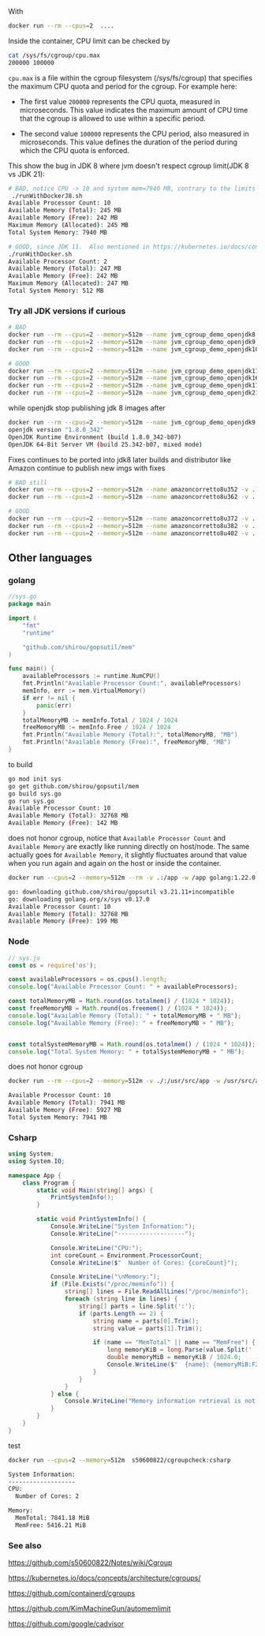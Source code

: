 With
```bash
docker run --rm --cpus=2  ....
```

Inside the container, CPU limit can be checked by
```bash
cat /sys/fs/cgroup/cpu.max
200000 100000
```

`cpu.max` is a file within the cgroup filesystem (/sys/fs/cgroup) that specifies the maximum CPU quota and period for the cgroup. For example here:

- The first value `200000` represents the CPU quota, measured in microseconds. This value indicates the maximum amount of CPU time that the cgroup is allowed to use within a specific period.

- The second value `100000` represents the CPU period, also measured in microseconds. This value defines the duration of the period during which the CPU quota is enforced.



This show the bug in JDK 8 where jvm doesn't respect cgroup limit(JDK 8 vs JDK 21):
```bash
# BAD, notice CPU -> 10 and system mem=7940 MB, contrary to the limits we give the container
 ./runWithDockerJ8.sh
Available Processor Count: 10
Available Memory (Total): 245 MB
Available Memory (Free): 242 MB
Maximum Memory (Allocated): 245 MB
Total System Memory: 7940 MB

# GOOD, since JDK 11.  Also mentioned in https://kubernetes.io/docs/concepts/architecture/cgroups/
./runWithDocker.sh
Available Processor Count: 2
Available Memory (Total): 247 MB
Available Memory (Free): 242 MB
Maximum Memory (Allocated): 247 MB
Total System Memory: 512 MB
```


### Try all JDK versions if curious
```bash
# BAD
docker run --rm --cpus=2 --memory=512m --name jvm_cgroup_demo_openjdk8 -v .:/app openjdk:8  java -Xmx256m -Xms256m  -jar /app/application.jar
docker run --rm --cpus=2 --memory=512m --name jvm_cgroup_demo_openjdk9 -v .:/app openjdk:9  java -Xmx256m -Xms256m  -jar /app/application.jar
docker run --rm --cpus=2 --memory=512m --name jvm_cgroup_demo_openjdk10 -v .:/app openjdk:10  java -Xmx256m -Xms256m  -jar /app/application.jar

# GOOD
docker run --rm --cpus=2 --memory=512m --name jvm_cgroup_demo_openjdk11 -v .:/app openjdk:11  java -Xmx256m -Xms256m  -jar /app/application.jar
docker run --rm --cpus=2 --memory=512m --name jvm_cgroup_demo_openjdk16 -v .:/app openjdk:16  java -Xmx256m -Xms256m  -jar /app/application.jar
docker run --rm --cpus=2 --memory=512m --name jvm_cgroup_demo_openjdk17 -v .:/app openjdk:17  java -Xmx256m -Xms256m  -jar /app/application.jar
docker run --rm --cpus=2 --memory=512m --name jvm_cgroup_demo_openjdk21 -v .:/app openjdk:21  java -Xmx256m -Xms256m  -jar /app/application.jar
```

while openjdk stop publishing jdk 8 images after
```bash
docker run --rm --cpus=2 --memory=512m --name jvm_cgroup_demo_openjdk9  -v .:/app openjdk:8  java -version
openjdk version "1.8.0_342"
OpenJDK Runtime Environment (build 1.8.0_342-b07)
OpenJDK 64-Bit Server VM (build 25.342-b07, mixed mode)
```

Fixes continues to be ported into jdk8 later builds and distributor like Amazon continue to publish new imgs with fixes
```bash
# BAD still
docker run --rm --cpus=2 --memory=512m --name amazoncorretto8u352 -v .:/app amazoncorretto:8u352 java -Xmx256m -Xms256m  -jar /app/application.jar
docker run --rm --cpus=2 --memory=512m --name amazoncorretto8u362 -v .:/app amazoncorretto:8u362  java -Xmx256m -Xms256m  -jar /app/application.jar

# GOOD
docker run --rm --cpus=2 --memory=512m --name amazoncorretto8u372 -v .:/app amazoncorretto:8u372  java -Xmx256m -Xms256m  -jar /app/application.jar
docker run --rm --cpus=2 --memory=512m --name amazoncorretto8u382 -v .:/app amazoncorretto:8u382  java -Xmx256m -Xms256m  -jar /app/application.jar
docker run --rm --cpus=2 --memory=512m --name amazoncorretto8u402 -v .:/app amazoncorretto:8u402  java -Xmx256m -Xms256m  -jar /app/application.jar
```


## Other languages
### golang
```go
//sys.go
package main

import (
	"fmt"
	"runtime"

	"github.com/shirou/gopsutil/mem"
)

func main() {
	availableProcessors := runtime.NumCPU()
	fmt.Println("Available Processor Count:", availableProcessors)
	memInfo, err := mem.VirtualMemory()
	if err != nil {
		panic(err)
	}
	totalMemoryMB := memInfo.Total / 1024 / 1024
	freeMemoryMB := memInfo.Free / 1024 / 1024
	fmt.Println("Available Memory (Total):", totalMemoryMB, "MB")
	fmt.Println("Available Memory (Free):", freeMemoryMB, "MB")
}


```

to build

```bash
go mod init sys
go get github.com/shirou/gopsutil/mem
go build sys.go
go run sys.go
Available Processor Count: 10
Available Memory (Total): 32768 MB
Available Memory (Free): 142 MB
```


does not honor cgroup, notice that `Available Processor Count` and `Available Memory` are exactly like running directly on host/node. The same actually goes for `Available Memory`, it slightly fluctuates around that value when you run again and again on the host or inside the container.
```bash
docker run --cpus=2 --memory=512m --rm -v .:/app -w /app golang:1.22.0  go build && go run sys.go

go: downloading github.com/shirou/gopsutil v3.21.11+incompatible
go: downloading golang.org/x/sys v0.17.0
Available Processor Count: 10
Available Memory (Total): 32768 MB
Available Memory (Free): 199 MB
```


### Node
```javascript
// sys.js
const os = require('os');

const availableProcessors = os.cpus().length;
console.log("Available Processor Count: " + availableProcessors);

const totalMemoryMB = Math.round(os.totalmem() / (1024 * 1024));
const freeMemoryMB = Math.round(os.freemem() / (1024 * 1024));
console.log("Available Memory (Total): " + totalMemoryMB + " MB");
console.log("Available Memory (Free): " + freeMemoryMB + " MB");


const totalSystemMemoryMB = Math.round(os.totalmem() / (1024 * 1024));
console.log("Total System Memory: " + totalSystemMemoryMB + " MB");

```

does not honor cgroup
```bash
docker run --rm --cpus=2 --memory=512m -v ./:/usr/src/app -w /usr/src/app node:21.6.2-slim node sys.js

Available Processor Count: 10
Available Memory (Total): 7941 MB
Available Memory (Free): 5927 MB
Total System Memory: 7941 MB
```


### Csharp
```c#
using System;
using System.IO;

namespace App {
    class Program {
        static void Main(string[] args) {
            PrintSystemInfo();
        }

        static void PrintSystemInfo() {
            Console.WriteLine("System Information:");
            Console.WriteLine("-------------------");

            Console.WriteLine("CPU:");
            int coreCount = Environment.ProcessorCount;
            Console.WriteLine($"  Number of Cores: {coreCount}");

            Console.WriteLine("\nMemory:");
            if (File.Exists("/proc/meminfo")) {
                string[] lines = File.ReadAllLines("/proc/meminfo");
                foreach (string line in lines) {
                    string[] parts = line.Split(':');
                    if (parts.Length == 2) {
                        string name = parts[0].Trim();
                        string value = parts[1].Trim();

                        if (name == "MemTotal" || name == "MemFree") {
                            long memoryKiB = long.Parse(value.Split(' ')[0]);
                            double memoryMiB = memoryKiB / 1024.0;
                            Console.WriteLine($"  {name}: {memoryMiB:F2} MiB");
                        }
                    }
                }
            } else {
                Console.WriteLine("Memory information retrieval is not supported on this platform.");
            }
        }
    }
}

```

test
```bash
docker run --cpus=2 --memory=512m  s50600822/cgroupcheck:csharp

System Information:
-------------------
CPU:
  Number of Cores: 2

Memory:
  MemTotal: 7841.18 MiB
  MemFree: 5416.21 MiB
```

### See also

https://github.com/s50600822/Notes/wiki/Cgroup

https://kubernetes.io/docs/concepts/architecture/cgroups/

https://github.com/containerd/cgroups

https://github.com/KimMachineGun/automemlimit

https://github.com/google/cadvisor